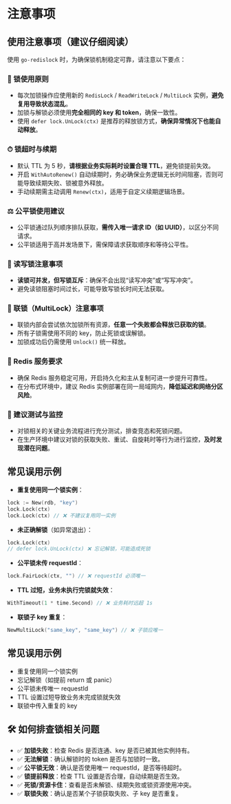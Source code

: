 # 注意事项

## 使用注意事项（建议仔细阅读）
使用 `go-redislock` 时，为确保锁机制稳定可靠，请注意以下要点：

### 🔑 锁使用原则
* 每次加锁操作应使用新的 `RedisLock` / `ReadWriteLock` / `MultiLock` 实例，**避免复用导致状态混乱**。
* 加锁与解锁必须使用**完全相同的 key 和 token**，确保一致性。
* 使用 `defer lock.UnLock(ctx)` 是推荐的释放锁方式，**确保异常情况下也能自动释放**。

### ⏱ 锁超时与续期
* 默认 TTL 为 5 秒，**请根据业务实际耗时设置合理 TTL**，避免锁提前失效。
* 开启 `WithAutoRenew()` 自动续期时，务必确保业务逻辑无长时间阻塞，否则可能导致续期失败、锁被意外释放。
* 手动续期需主动调用 `Renew(ctx)`，适用于自定义续期逻辑场景。

### ⚖️ 公平锁使用建议
* 公平锁通过队列顺序排队获取，**需传入唯一请求 ID（如 UUID）**，以区分不同请求。
* 公平锁适用于高并发场景下，需保障请求获取顺序和等待公平性。

### 🧵 读写锁注意事项
* **读锁可并发，但写锁互斥**：确保不会出现“读写冲突”或“写写冲突”。
* 避免读锁阻塞时间过长，可能导致写锁长时间无法获取。

### 🔗 联锁（MultiLock）注意事项
* 联锁内部会尝试依次加锁所有资源，**任意一个失败都会释放已获取的锁**。
* 所有子锁需使用不同的 key，防止死锁或误解锁。
* 加锁成功后仍需使用 `Unlock()` 统一释放。

### 📡 Redis 服务要求
* 确保 Redis 服务稳定可用，开启持久化和主从复制可进一步提升可靠性。
* 在分布式环境中，建议 Redis 实例部署在同一局域网内，**降低延迟和网络分区风险**。

### 🧪 建议测试与监控
* 对锁相关的关键业务流程进行充分测试，排查竞态和死锁问题。
* 在生产环境中建议对锁的获取失败、重试、自旋耗时等行为进行监控，**及时发现潜在问题**。


## 常见误用示例
* **重复使用同一个锁实例**：

```go
lock := New(rdb, "key")
lock.Lock(ctx)
lock.Lock(ctx) // ❌ 不建议复用同一实例
```

* **未正确解锁**（如异常退出）：

```go
lock.Lock(ctx)
// defer lock.UnLock(ctx) ❌ 忘记解锁，可能造成死锁
```

* **公平锁未传 requestId**：

```go
lock.FairLock(ctx, "") // ❌ requestId 必须唯一
```

* **TTL 过短，业务未执行完锁就失效**：

```go
WithTimeout(1 * time.Second) // ❌ 业务耗时远超 1s
```

* **联锁子 key 重复**：

```go
NewMultiLock("same_key", "same_key") // ❌ 子锁应唯一
```

## 常见误用示例
- 重复使用同一个锁实例
- 忘记解锁（如提前 return 或 panic）
- 公平锁未传唯一 requestId
- TTL 设置过短导致业务未完成锁就失效
- 联锁中传入重复的 key

## 🛠 如何排查锁相关问题
* ✅ **加锁失败**：检查 Redis 是否连通、key 是否已被其他实例持有。
* ✅ **无法解锁**：确认解锁时的 token 是否与加锁时一致。
* ✅ **公平锁无效**：确认是否使用唯一 requestId，是否等待超时。
* ✅ **锁提前释放**：检查 TTL 设置是否合理，自动续期是否生效。
* ✅ **死锁/资源卡住**：查看是否未解锁、续期失败或锁资源使用冲突。
* ✅ **联锁失败**：确认是否某个子锁获取失败、子 key 是否重复。
